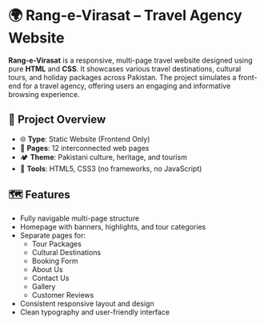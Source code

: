 # 🌍 Rang-e-Virasat – Travel Agency Website

**Rang-e-Virasat** is a responsive, multi-page travel website designed using pure **HTML** and **CSS**. It showcases various travel destinations, cultural tours, and holiday packages across Pakistan. The project simulates a front-end for a travel agency, offering users an engaging and informative browsing experience.

## 🧳 Project Overview

- 🌐 **Type**: Static Website (Frontend Only)
- 📄 **Pages**: 12 interconnected web pages
- 🏕️ **Theme**: Pakistani culture, heritage, and tourism
- 🎨 **Tools**: HTML5, CSS3 (no frameworks, no JavaScript)

## 🗺️ Features

- Fully navigable multi-page structure
- Homepage with banners, highlights, and tour categories
- Separate pages for:
  - Tour Packages
  - Cultural Destinations
  - Booking Form
  - About Us
  - Contact Us
  - Gallery
  - Customer Reviews
- Consistent responsive layout and design
- Clean typography and user-friendly interface
